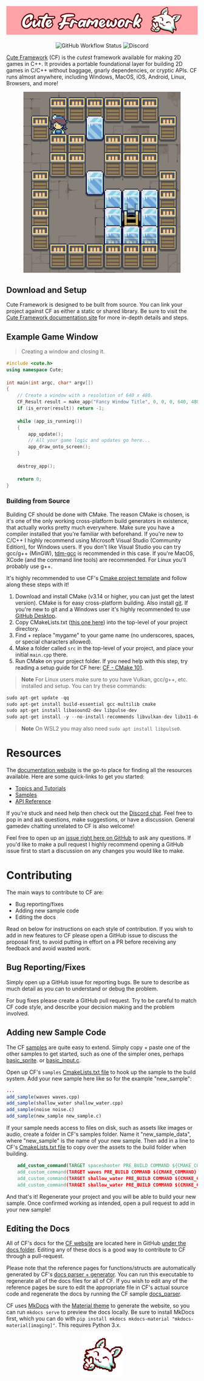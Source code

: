 <p align="center">
<img src=https://github.com/RandyGaul/cute_framework/blob/master/assets/CF_Banner_Hifi_1280.png>
<br>
<br>
<img alt="GitHub Workflow Status" src="https://img.shields.io/github/actions/workflow/status/randygaul/cute_framework/build.yml">
<img alt="Discord" src="https://img.shields.io/discord/432009046833233930?label=discord">
</p>

[Cute Framework](https://randygaul.github.io/cute_framework/) (CF) is the *cutest* framework available for making 2D games in C++. It provides a portable foundational layer for building 2D games in C/C++ without baggage, gnarly dependencies, or cryptic APIs. CF runs almost anywhere, including Windows, MacOS, iOS, Android, Linux, Browsers, and more!

<p align="center"><img src="assets/block_man.gif"></p>


## Download and Setup

Cute Framework is designed to be built from source. You can link your project against CF as either a static or shared library. Be sure to visit the [Cute Framework documentation site](https://randygaul.github.io/cute_framework/) for more in-depth details and steps.

## Example Game Window

> Creating a window and closing it.

```cpp
#include <cute.h>
using namespace Cute;

int main(int argc, char* argv[])
{
	// Create a window with a resolution of 640 x 480.
	CF_Result result = make_app("Fancy Window Title", 0, 0, 0, 640, 480, CF_APP_OPTIONS_WINDOW_POS_CENTERED_BIT, argv[0]);
	if (is_error(result)) return -1;

	while (app_is_running())
	{
		app_update();
		// All your game logic and updates go here...
		app_draw_onto_screen();
	}

	destroy_app();

	return 0;
}
```

### Building from Source

Building CF should be done with CMake. The reason CMake is chosen, is it's one of the only working cross-platform build generators in existence, that actually works pretty much everywhere. Make sure you have a compiler installed that you're familiar with beforehand. If you're new to C/C++ I highly recommend using Microsoft Visual Studio (Community Edition), for Windows users. If you don't like Visual Studio you can try gcc/g++ (MinGW), [tdm-gcc](https://jmeubank.github.io/tdm-gcc/) is recommended in this case. If you're MacOS, XCode (and the command line tools) are recommended. For Linux you'll probably use g++.

It's highly recommended to use CF's [Cmake project template](https://github.com/RandyGaul/cute_framework_project_template#cmake-101-walkthrough) and follow along these steps with it!

1. Download and install CMake (v3.14 or higher, you can just get the latest version). CMake is for easy cross-platform building. Also install [git](https://git-scm.com/downloads). If you're new to git and a Windows user it's highly recommended to use [GitHub Desktop](https://desktop.github.com/).
2. Copy CMakeLists.txt ([this one here](https://github.com/RandyGaul/cute_framework_project_template/blob/main/CMakeLists.txt)) into the top-level of your project directory.
3. Find + replace "mygame" to your game name (no underscores, spaces, or special characters allowed).
4. Make a folder called `src` in the top-level of your project, and place your initial `main.cpp` there.
5. Run CMake on your project folder. If you need help with this step, try reading a setup guide for CF here: [CF - CMake 101](https://github.com/RandyGaul/cute_framework_project_template#cmake-101-walkthrough).

> **Note** For Linux users make sure to you have Vulkan, gcc/g++, etc. installed and setup. You can try these commands:
```cpp
sudo apt-get update -qq
sudo apt-get install build-essential gcc-multilib cmake
sudo apt-get install libasound2-dev libpulse-dev
sudo apt-get install -y --no-install-recommends libvulkan-dev libx11-dev libxcursor-dev libxrandr-dev libxinerama-dev libxi-dev libxext-dev libxfixes-dev
```
> **Note** On WSL2 you may also need `sudo apt install libpulse0`.

# Resources

The [documentation website](https://randygaul.github.io/cute_framework/) is the go-to place for finding all the resources available. Here are some quick-links to get you started:

- [Topics and Tutorials](https://randygaul.github.io/cute_framework/topics/)
- [Samples](https://github.com/RandyGaul/cute_framework/tree/master/samples)
- [API Reference](https://randygaul.github.io/cute_framework/api_reference)

If you're stuck and need help then check out the [Discord chat](https://discord.gg/2DFHRmX). Feel free to pop in and ask questions, make suggestions, or have a discussion. General gamedev chatting unrelated to CF is also welcome!

Feel free to open up an [issue right here on GitHub](https://github.com/RandyGaul/cute_framework/issues) to ask any questions. If you'd like to make a pull request I highly recommend opening a GitHub issue first to start a discussion on any changes you would like to make.

# Contributing

The main ways to contribute to CF are:

- Bug reporting/fixes
- Adding new sample code
- Editing the docs

Read on below for instructions on each style of contribution. If you wish to add in new features to CF please open a GitHub issue to discuss the proposal first, to avoid putting in effort on a PR before receiving any feedback and avoid wasted work.

## Bug Reporting/Fixes

Simply open up a GitHub issue for reporting bugs. Be sure to describe as much detail as you can to understand or debug the problem.

For bug fixes please create a GitHub pull request. Try to be careful to match CF code style, and describe your decision making and the problem involved.

## Adding new Sample Code

The CF [samples](https://github.com/RandyGaul/cute_framework/tree/master/samples) are quite easy to extend. Simply copy + paste one of the other samples to get started, such as one of the simpler ones, perhaps [basic_sprite](https://github.com/RandyGaul/cute_framework/blob/master/samples/basic_sprite.cppb). or [basic_input.c](https://github.com/RandyGaul/cute_framework/blob/master/samples/basic_input.c).

Open up CF's `samples` [CmakeLists.txt file](https://github.com/RandyGaul/cute_framework/blob/master/samples/CMakeLists.txt) to hook up the sample to the build system. Add your new sample here like so for the example "new_sample":

```cmake
...
add_sample(waves waves.cpp)
add_sample(shallow_water shallow_water.cpp)
add_sample(noise noise.c)
add_sample(new_sample new_sample.c)
```

If your sample needs access to files on disk, such as assets like images or audio, create a folder in CF's samples folder. Name it "new_sample_data", where "new_sample" is the name of your new sample. Then add in a line to CF's [CmakeLists.txt file](https://github.com/RandyGaul/cute_framework/blob/master/samples/CMakeLists.txt) to copy over the assets to the build folder when building.

```cmake
	add_custom_command(TARGET spaceshooter PRE_BUILD COMMAND ${CMAKE_COMMAND} -E copy_directory ${CMAKE_SOURCE_DIR}/spaceshooter_data $<TARGET_FILE_DIR:spaceshooter>/spaceshooter_data)
	add_custom_command(TARGET waves PRE_BUILD COMMAND ${CMAKE_COMMAND} -E copy_directory ${CMAKE_SOURCE_DIR}/waves_data $<TARGET_FILE_DIR:waves>/waves_data)
	add_custom_command(TARGET shallow_water PRE_BUILD COMMAND ${CMAKE_COMMAND} -E copy_directory ${CMAKE_SOURCE_DIR}/shallow_water_data $<TARGET_FILE_DIR:shallow_water>/shallow_water_data)
	add_custom_command(TARGET shallow_water PRE_BUILD COMMAND ${CMAKE_COMMAND} -E copy_directory ${CMAKE_SOURCE_DIR}/new_sample $<TARGET_FILE_DIR:shallow_water>/new_sample)
```

And that's it! Regenerate your project and you will be able to build your new sample. Once confirmed working as intended, open a pull request to add in your new sample!

## Editing the Docs

All of CF's docs for the [CF website](https://randygaul.github.io/cute_framework/) are located here in GitHub [under the docs folder](https://github.com/RandyGaul/cute_framework/tree/master/docs). Editing any of these docs is a good way to contribute to CF through a pull-request.

Please note that the reference pages for functions/structs are automatically generated by CF's [docs parser + generator](https://github.com/RandyGaul/cute_framework/blob/master/samples/docs_parser.cpp). You can run this executable to regenerate all of the docs files for all of CF. If you wish to edit any of the reference pages be sure to edit the appropriate file in CF's actual source code and regenerate the docs by running the CF sample [docs_parser](https://github.com/RandyGaul/cute_framework/blob/master/samples/docs_parser.cpp). 

CF uses [MkDocs](https://www.mkdocs.org/) with the [Material theme](https://squidfunk.github.io/mkdocs-material/) to generate the website, so you can run `mkdocs serve` to preview the docs locally. Be sure to install MkDocs first, which you can do with `pip install mkdocs mkdocs-material "mkdocs-material[imaging]"`. This requires Python 3.x.

<p align="center"><img src=https://github.com/RandyGaul/cute_framework/blob/master/assets/CF_Logo_Pixel_2x.png></p>

